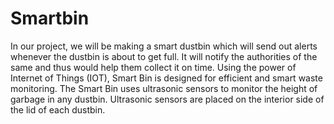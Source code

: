 # Smartbin
In our project, we will be making a smart dustbin which will send out alerts whenever the dustbin is about to get full. It will notify the authorities of the same and thus would help them collect it on time. Using the power of Internet of Things (IOT), Smart Bin is designed for efficient and smart waste monitoring. The Smart Bin uses ultrasonic sensors to monitor the height of garbage in any dustbin. Ultrasonic sensors are placed on the interior side of the lid of each dustbin.
